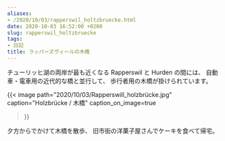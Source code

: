 ```yaml
---
aliases:
- /2020/10/03/rapperswil_holtzbruecke.html
date: 2020-10-03 16:52:00 +0200
slug: rapperswil_holtzbruecke
tags:
- 日記
title: ラッパーズヴィールの木橋
---
```

チューリッヒ湖の両岸が最も近くなる Rapperswil と Hurden の間には、
自動車・電車用の近代的な橋と並行して、
歩行者用の木橋が掛けられています。

{{< image
  path="2020/10/03/Rapperswill_holzbrücke.jpg"
  caption="Holzbrücke / 木橋"
  caption_on_image=true
>}}

夕方からでかけて木橋を散歩、
旧市街の洋菓子屋さんでケーキを食べて帰宅。
